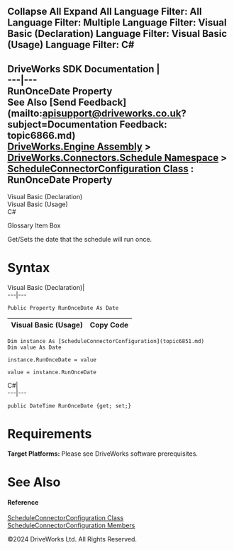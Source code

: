        

 Collapse All Expand All  Language Filter: All  Language Filter: Multiple  Language Filter: Visual Basic (Declaration) Language Filter: Visual Basic (Usage) Language Filter: C#  
---  
DriveWorks SDK Documentation  |   
---|---  
RunOnceDate Property   
See Also [Send Feedback](mailto:apisupport@driveworks.co.uk?subject=Documentation Feedback: topic6866.md)  
[DriveWorks.Engine Assembly](topic2156.md) > [DriveWorks.Connectors.Schedule Namespace](topic6848.md) > [ScheduleConnectorConfiguration Class](topic6851.md) : RunOnceDate Property  
---  
  
Visual Basic (Declaration)    
Visual Basic (Usage)    
C# 

Glossary Item Box

Get/Sets the date that the schedule will run once. 

# Syntax

Visual Basic (Declaration)|   
---|---  
      
    
    Public Property RunOnceDate As Date  
  
Visual Basic (Usage)| Copy Code  
---|---  
      
    
    Dim instance As [ScheduleConnectorConfiguration](topic6851.md)
    Dim value As Date
     
    instance.RunOnceDate = value
     
    value = instance.RunOnceDate  
  
C#|   
---|---  
      
    
    public DateTime RunOnceDate {get; set;}  
  
# Requirements

**Target Platforms:** Please see DriveWorks software prerequisites.

# See Also

#### Reference

[ScheduleConnectorConfiguration Class](topic6851.md)   
[ScheduleConnectorConfiguration Members](topic6852.md)

©2024 DriveWorks Ltd. All Rights Reserved.
